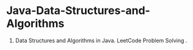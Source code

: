 # Java-Data-Structures-and-Algorithms
1. Data Structures and Algorithms in Java. LeetCode Problem Solving .
